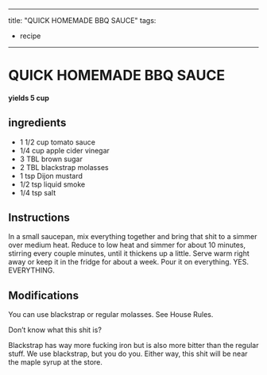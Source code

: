 
---
title: "QUICK HOMEMADE BBQ SAUCE"
tags:
  - recipe
---
# QUICK HOMEMADE BBQ SAUCE



#### yields  5 cup


## ingredients
* 1 1/2 cup tomato sauce 
* 1/4 cup apple cider vinegar 
* 3 TBL brown sugar 
* 2 TBL blackstrap molasses 
* 1 tsp Dijon mustard 
* 1/2 tsp liquid smoke 
* 1/4 tsp salt 



## Instructions
In a small saucepan, mix everything together and bring that shit to a simmer over medium heat. Reduce to low heat and simmer for about 10 minutes, stirring every couple minutes, until it thickens up a little. Serve warm right away or keep it in the fridge for about a week. Pour it on everything. YES. EVERYTHING.



## Modifications
You can use blackstrap or regular molasses. See House Rules.

 Don’t know what this shit is?

Blackstrap has way more fucking iron but is also more bitter than the regular stuff. We use blackstrap, but you do you. Either way, this shit will be near the maple syrup at the store.




